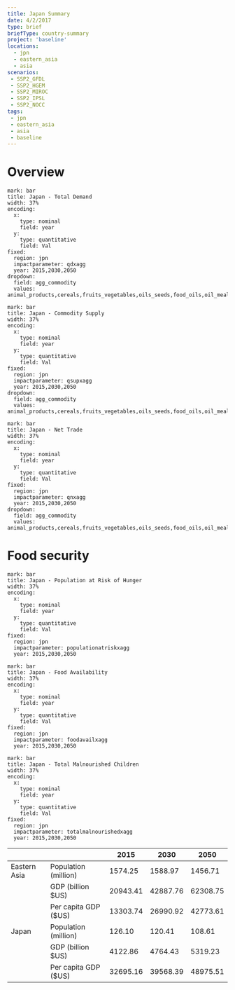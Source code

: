 ```yaml
---
title: Japan Summary
date: 4/2/2017
type: brief
briefType: country-summary
project: 'baseline'
locations:
  - jpn
  - eastern_asia
  - asia
scenarios:
 - SSP2_GFDL
 - SSP2_HGEM
 - SSP2_MIROC
 - SSP2_IPSL
 - SSP2_NOCC
tags:
 - jpn
 - eastern_asia
 - asia
 - baseline
---
```

# Overview 

```chart
mark: bar
title: Japan - Total Demand
width: 37%
encoding:
  x:
    type: nominal
    field: year
  y:
    type: quantitative
    field: Val
fixed:
  region: jpn
  impactparameter: qdxagg
  year: 2015,2030,2050
dropdown:
  field: agg_commodity
  values: animal_products,cereals,fruits_vegetables,oils_seeds,food_oils,oil_meals,other,pulses,roots_tubers,sugar
```

```chart
mark: bar
title: Japan - Commodity Supply
width: 37%
encoding:
  x:
    type: nominal
    field: year
  y:
    type: quantitative
    field: Val
fixed:
  region: jpn
  impactparameter: qsupxagg
  year: 2015,2030,2050
dropdown:
  field: agg_commodity
  values: animal_products,cereals,fruits_vegetables,oils_seeds,food_oils,oil_meals,other,pulses,roots_tubers,sugar
```

```chart
mark: bar
title: Japan - Net Trade
width: 37%
encoding:
  x:
    type: nominal
    field: year
  y:
    type: quantitative
    field: Val
fixed:
  region: jpn
  impactparameter: qnxagg
  year: 2015,2030,2050
dropdown:
  field: agg_commodity
  values: animal_products,cereals,fruits_vegetables,oils_seeds,food_oils,oil_meals,other,pulses,roots_tubers,sugar
```

# Food security

```chart
mark: bar
title: Japan - Population at Risk of Hunger
width: 37%
encoding:
  x:
    type: nominal
    field: year
  y:
    type: quantitative
    field: Val
fixed:
  region: jpn
  impactparameter: populationatriskxagg
  year: 2015,2030,2050
```

```chart
mark: bar
title: Japan - Food Availability
width: 37%
encoding:
  x:
    type: nominal
    field: year
  y:
    type: quantitative
    field: Val
fixed:
  region: jpn
  impactparameter: foodavailxagg
  year: 2015,2030,2050
```

```chart
mark: bar
title: Japan - Total Malnourished Children
width: 37%
encoding:
  x:
    type: nominal
    field: year
  y:
    type: quantitative
    field: Val
fixed:
  region: jpn
  impactparameter: totalmalnourishedxagg
  year: 2015,2030,2050
```

|   |   | 2015 | 2030 | 2050 |
|---|---|---|---|---|
| Eastern Asia | Population (million) | 1574.25 | 1588.97 | 1456.71 |
|  | GDP (billion $US) | 20943.41 | 42887.76 | 62308.75 |
|  | Per capita GDP ($US) | 13303.74 | 26990.92 | 42773.61 |
| Japan | Population (million) | 126.10 | 120.41 | 108.61 |
|  | GDP (billion $US) | 4122.86 | 4764.43 | 5319.23 |
|  | Per capita GDP ($US) | 32695.16| 39568.39| 48975.51|